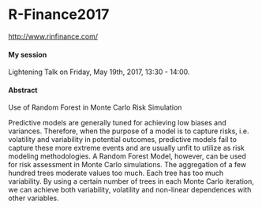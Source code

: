 # R-Finance2017
http://www.rinfinance.com/


#### My session
Lightening Talk on Friday, May 19th, 2017, 13:30 - 14:00.

#### Abstract
Use of Random Forest in Monte Carlo Risk Simulation 

Predictive models are generally tuned for achieving low biases and variances. Therefore, when the purpose of a model is to capture risks, i.e. volatility and variability in potential outcomes, predictive models fail to capture these more extreme events and are usually unfit to utilize as risk modeling methodologies. A Random Forest Model, however, can be used for risk assessment in Monte Carlo simulations. The aggregation of a few hundred trees moderate values too much. Each tree has too much variability. By using a certain number of trees in each Monte Carlo iteration, we can achieve both variability, volatility and non-linear dependences with other variables.
